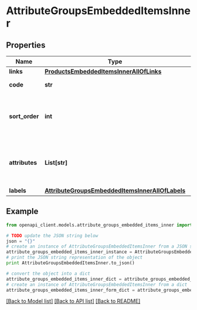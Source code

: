 # AttributeGroupsEmbeddedItemsInner


## Properties
Name | Type | Description | Notes
------------ | ------------- | ------------- | -------------
**links** | [**ProductsEmbeddedItemsInnerAllOfLinks**](ProductsEmbeddedItemsInnerAllOfLinks.md) |  | [optional] 
**code** | **str** | Attribute group code | 
**sort_order** | **int** | Attribute group order among other attribute groups | [optional] 
**attributes** | **List[str]** | Attribute codes that compose the attribute group | [optional] 
**labels** | [**AttributeGroupsEmbeddedItemsInnerAllOfLabels**](AttributeGroupsEmbeddedItemsInnerAllOfLabels.md) |  | [optional] 

## Example

```python
from openapi_client.models.attribute_groups_embedded_items_inner import AttributeGroupsEmbeddedItemsInner

# TODO update the JSON string below
json = "{}"
# create an instance of AttributeGroupsEmbeddedItemsInner from a JSON string
attribute_groups_embedded_items_inner_instance = AttributeGroupsEmbeddedItemsInner.from_json(json)
# print the JSON string representation of the object
print AttributeGroupsEmbeddedItemsInner.to_json()

# convert the object into a dict
attribute_groups_embedded_items_inner_dict = attribute_groups_embedded_items_inner_instance.to_dict()
# create an instance of AttributeGroupsEmbeddedItemsInner from a dict
attribute_groups_embedded_items_inner_form_dict = attribute_groups_embedded_items_inner.from_dict(attribute_groups_embedded_items_inner_dict)
```
[[Back to Model list]](../README.md#documentation-for-models) [[Back to API list]](../README.md#documentation-for-api-endpoints) [[Back to README]](../README.md)


